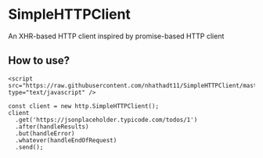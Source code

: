 # SimpleHTTPClient
An XHR-based HTTP client inspired by promise-based HTTP client

## How to use?
```
<script src="https://raw.githubusercontent.com/nhathadt11/SimpleHTTPClient/master/index.js" type="text/javascript" />
```
```
const client = new http.SimpleHTTPClient();
client
  .get('https://jsonplaceholder.typicode.com/todos/1')
  .after(handleResults)
  .but(handleError)
  .whatever(handleEndOfRequest)
  .send();
```
